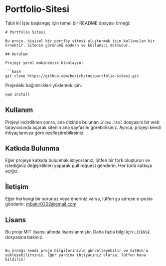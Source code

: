 # Portfolio-Sitesi

Tabii ki! İşte başlangıç için temel bir README dosyası örneği:

```
# Portfolio Sitesi

Bu proje, kişisel bir portföy sitesi oluşturmak için kullanılan bir örnektir. Sitenin görünümü modern ve kullanıcı dostudur.

## Kurulum

Projeyi yerel makinenize klonlayın:

```bash
git clone https://github.com/bekirbstnc/portfolio-sitesi.git
```

Projedeki bağımlılıkları yüklemek için:

```bash
npm install
```

## Kullanım

Projeyi indirdikten sonra, ana dizinde bulunan `index.html` dosyasını bir web tarayıcısında açarak sitenin ana sayfasını görebilirsiniz. Ayrıca, projeyi kendi ihtiyaçlarınıza göre özelleştirebilirsiniz.

## Katkıda Bulunma

Eğer projeye katkıda bulunmak istiyorsanız, lütfen bir fork oluşturun ve istediğiniz değişiklikleri yaparak pull request gönderin. Her türlü katkıya açığız.

## İletişim

Eğer herhangi bir sorunuz veya öneriniz varsa, lütfen şu adrese e-posta gönderin: mbekir0202@email.com

## Lisans

Bu proje MIT lisansı altında lisanslanmıştır. Daha fazla bilgi için `LICENSE` dosyasına bakınız.
```

Bu örneği kendi proje bilgilerinizle güncelleyebilir ve GitHub'a yükleyebilirsiniz. Eğer yardıma ihtiyacınız olursa, lütfen bana bildirin!
